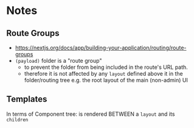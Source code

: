 # Notes

## Route Groups

- https://nextjs.org/docs/app/building-your-application/routing/route-groups
- `(payload)` folder is a "route group"
  - to prevent the folder from being included in the route's URL path.
  - therefore it is not affected by any `layout` defined above it in the folder/routing tree e.g. the root layout of the main (non-admin) UI

## Templates

In terms of Component tree: is rendered BETWEEN a `layout` and its `children`
